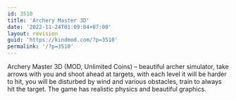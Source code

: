 ```yaml
---
id: 3510
title: 'Archery Master 3D'
date: '2022-11-24T01:09:04+07:00'
layout: revision
guid: 'https://kindmod.com/?p=3510'
permalink: '/?p=3510'
---
```


Archery Master 3D (MOD, Unlimited Coins) – beautiful archer simulator, take arrows with you and shoot ahead at targets, with each level it will be harder to hit, you will be disturbed by wind and various obstacles, train to always hit the target. The game has realistic physics and beautiful graphics.